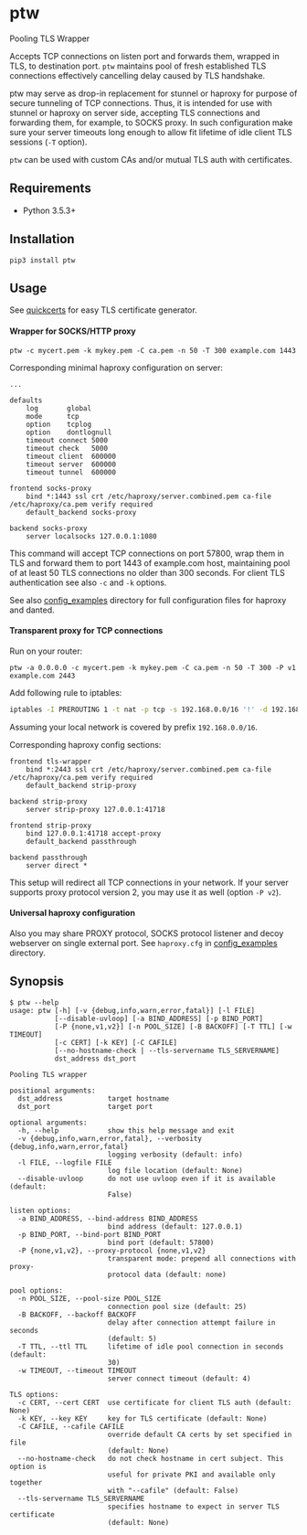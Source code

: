 # ptw

Pooling TLS Wrapper

Accepts TCP connections on listen port and forwards them, wrapped in TLS, to destination port. `ptw` maintains pool of fresh established TLS connections effectively cancelling delay caused by TLS handshake.

ptw may serve as drop-in replacement for stunnel or haproxy for purpose of secure tunneling of TCP connections. Thus, it is intended for use with stunnel or haproxy on server side, accepting TLS connections and forwarding them, for example, to SOCKS proxy. In such configuration make sure your server timeouts long enough to allow fit lifetime of idle client TLS sessions (`-T` option).

`ptw` can be used with custom CAs and/or mutual TLS auth with certificates.

## Requirements

* Python 3.5.3+

## Installation

```
pip3 install ptw
```

## Usage

See [quickcerts](https://pypi.org/project/quickcerts/) for easy TLS certificate generator.

#### Wrapper for SOCKS/HTTP proxy

```
ptw -c mycert.pem -k mykey.pem -C ca.pem -n 50 -T 300 example.com 1443
```

Corresponding minimal haproxy configuration on server:

```
...

defaults
    log       global
    mode      tcp
    option    tcplog
    option    dontlognull
    timeout connect 5000
    timeout check   5000
    timeout client  600000
    timeout server  600000
    timeout tunnel  600000

frontend socks-proxy
    bind *:1443 ssl crt /etc/haproxy/server.combined.pem ca-file /etc/haproxy/ca.pem verify required
    default_backend socks-proxy

backend socks-proxy
    server localsocks 127.0.0.1:1080

```

This command will accept TCP connections on port 57800, wrap them in TLS and forward them to port 1443 of example.com host, maintaining pool of at least 50 TLS connections no older than 300 seconds. For client TLS authentication see also `-c` and `-k` options.

See also [config\_examples](https://github.com/Snawoot/ptw/tree/universal_haproxy/config_examples) directory for full configuration files for haproxy and danted.

#### Transparent proxy for TCP connections

Run on your router:

```
ptw -a 0.0.0.0 -c mycert.pem -k mykey.pem -C ca.pem -n 50 -T 300 -P v1 example.com 2443
```

Add following rule to iptables:

```sh
iptables -I PREROUTING 1 -t nat -p tcp -s 192.168.0.0/16 '!' -d 192.168.0.0/16 -j REDIRECT --to 57800
```

Assuming your local network is covered by prefix `192.168.0.0/16`.

Corresponding haproxy config sections:

```
frontend tls-wrapper
    bind *:2443 ssl crt /etc/haproxy/server.combined.pem ca-file /etc/haproxy/ca.pem verify required
    default_backend strip-proxy

backend strip-proxy
    server strip-proxy 127.0.0.1:41718

frontend strip-proxy
    bind 127.0.0.1:41718 accept-proxy
    default_backend passthrough

backend passthrough
    server direct *
```

This setup will redirect all TCP connections in your network. If your server supports proxy protocol version 2, you may use it as well (option `-P v2`).

#### Universal haproxy configuration

Also you may share PROXY protocol, SOCKS protocol listener and decoy webserver on single external port. See `haproxy.cfg` in [config\_examples](https://github.com/Snawoot/ptw/tree/universal_haproxy/config_examples) directory.

## Synopsis

```
$ ptw --help
usage: ptw [-h] [-v {debug,info,warn,error,fatal}] [-l FILE]
           [--disable-uvloop] [-a BIND_ADDRESS] [-p BIND_PORT]
           [-P {none,v1,v2}] [-n POOL_SIZE] [-B BACKOFF] [-T TTL] [-w TIMEOUT]
           [-c CERT] [-k KEY] [-C CAFILE]
           [--no-hostname-check | --tls-servername TLS_SERVERNAME]
           dst_address dst_port

Pooling TLS wrapper

positional arguments:
  dst_address           target hostname
  dst_port              target port

optional arguments:
  -h, --help            show this help message and exit
  -v {debug,info,warn,error,fatal}, --verbosity {debug,info,warn,error,fatal}
                        logging verbosity (default: info)
  -l FILE, --logfile FILE
                        log file location (default: None)
  --disable-uvloop      do not use uvloop even if it is available (default:
                        False)

listen options:
  -a BIND_ADDRESS, --bind-address BIND_ADDRESS
                        bind address (default: 127.0.0.1)
  -p BIND_PORT, --bind-port BIND_PORT
                        bind port (default: 57800)
  -P {none,v1,v2}, --proxy-protocol {none,v1,v2}
                        transparent mode: prepend all connections with proxy-
                        protocol data (default: none)

pool options:
  -n POOL_SIZE, --pool-size POOL_SIZE
                        connection pool size (default: 25)
  -B BACKOFF, --backoff BACKOFF
                        delay after connection attempt failure in seconds
                        (default: 5)
  -T TTL, --ttl TTL     lifetime of idle pool connection in seconds (default:
                        30)
  -w TIMEOUT, --timeout TIMEOUT
                        server connect timeout (default: 4)

TLS options:
  -c CERT, --cert CERT  use certificate for client TLS auth (default: None)
  -k KEY, --key KEY     key for TLS certificate (default: None)
  -C CAFILE, --cafile CAFILE
                        override default CA certs by set specified in file
                        (default: None)
  --no-hostname-check   do not check hostname in cert subject. This option is
                        useful for private PKI and available only together
                        with "--cafile" (default: False)
  --tls-servername TLS_SERVERNAME
                        specifies hostname to expect in server TLS certificate
                        (default: None)
```
